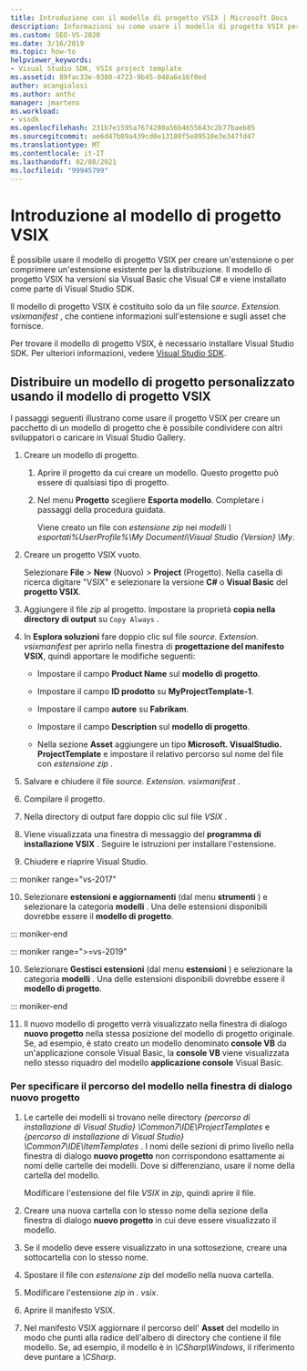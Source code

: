 ```yaml
---
title: Introduzione con il modello di progetto VSIX | Microsoft Docs
description: Informazioni su come usare il modello di progetto VSIX per creare un'estensione o per comprimere un'estensione esistente per la distribuzione.
ms.custom: SEO-VS-2020
ms.date: 3/16/2019
ms.topic: how-to
helpviewer_keywords:
- Visual Studio SDK, VSIX project template
ms.assetid: 89fac33e-9380-4723-9b45-048a6e16f0ed
author: acangialosi
ms.author: anthc
manager: jmartens
ms.workload:
- vssdk
ms.openlocfilehash: 231b7e1595a7674280a56b4655643c2b77baeb85
ms.sourcegitcommit: ae6d47b09a439cd0e13180f5e89510e3e347fd47
ms.translationtype: MT
ms.contentlocale: it-IT
ms.lasthandoff: 02/08/2021
ms.locfileid: "99945799"
---
```

# <a name="get-started-with-the-vsix-project-template"></a>Introduzione al modello di progetto VSIX

È possibile usare il modello di progetto VSIX per creare un'estensione o per comprimere un'estensione esistente per la distribuzione. Il modello di progetto VSIX ha versioni sia Visual Basic che Visual C# e viene installato come parte di Visual Studio SDK.

 Il modello di progetto VSIX è costituito solo da un file *source. Extension. vsixmanifest* , che contiene informazioni sull'estensione e sugli asset che fornisce.

 Per trovare il modello di progetto VSIX, è necessario installare Visual Studio SDK. Per ulteriori informazioni, vedere [Visual Studio SDK](../extensibility/visual-studio-sdk.md).

## <a name="deploy-a-custom-project-template-using-the-vsix-project-template"></a>Distribuire un modello di progetto personalizzato usando il modello di progetto VSIX

 I passaggi seguenti illustrano come usare il progetto VSIX per creare un pacchetto di un modello di progetto che è possibile condividere con altri sviluppatori o caricare in Visual Studio Gallery.

1. Creare un modello di progetto.

    1. Aprire il progetto da cui creare un modello. Questo progetto può essere di qualsiasi tipo di progetto.

    2. Nel menu **Progetto** scegliere **Esporta modello**. Completare i passaggi della procedura guidata.

         Viene creato un file con *estensione zip* nei *modelli \\ esportati%UserProfile%\My Documenti\Visual Studio {Version} \My*.

2. Creare un progetto VSIX vuoto.

     Selezionare **File** > **New** (Nuovo)  > **Project** (Progetto). Nella casella di ricerca digitare "VSIX" e selezionare la versione **C#** o **Visual Basic** del **progetto VSIX**.

3. Aggiungere il file *zip* al progetto. Impostare la proprietà **copia nella directory di output** su `Copy Always` .

4. In **Esplora soluzioni** fare doppio clic sul file *source. Extension. vsixmanifest* per aprirlo nella finestra di **progettazione del manifesto VSIX**, quindi apportare le modifiche seguenti:

    - Impostare il campo **Product Name** sul **modello di progetto**.

    - Impostare il campo **ID prodotto** su **MyProjectTemplate-1**.

    - Impostare il campo **autore** su **Fabrikam**.

    - Impostare il campo **Description** sul **modello di progetto**.

    - Nella sezione **Asset** aggiungere un tipo **Microsoft. VisualStudio. ProjectTemplate** e impostare il relativo percorso sul nome del file con *estensione zip* .

5. Salvare e chiudere il file *source. Extension. vsixmanifest* .

6. Compilare il progetto.

7. Nella directory di output fare doppio clic sul file *VSIX* .

8. Viene visualizzata una finestra di messaggio del **programma di installazione VSIX** . Seguire le istruzioni per installare l'estensione.

9. Chiudere e riaprire Visual Studio.

::: moniker range="vs-2017"

10. Selezionare **estensioni e aggiornamenti** (dal menu **strumenti** ) e selezionare la categoria **modelli** . Una delle estensioni disponibili dovrebbe essere il **modello di progetto**.

::: moniker-end

::: moniker range=">=vs-2019"

10. Selezionare **Gestisci estensioni** (dal menu **estensioni** ) e selezionare la categoria **modelli** . Una delle estensioni disponibili dovrebbe essere il **modello di progetto**.

::: moniker-end

11. Il nuovo modello di progetto verrà visualizzato nella finestra di dialogo **nuovo progetto** nella stessa posizione del modello di progetto originale. Se, ad esempio, è stato creato un modello denominato **console VB** da un'applicazione console Visual Basic, la **console VB** viene visualizzata nello stesso riquadro del modello **applicazione console** Visual Basic.

### <a name="to-specify-the-location-of-the-template-in-the-new-project-dialog-box"></a>Per specificare il percorso del modello nella finestra di dialogo nuovo progetto

1. Le cartelle dei modelli si trovano nelle directory *{percorso di installazione di Visual Studio} \Common7\IDE\ProjectTemplates* e *{percorso di installazione di Visual Studio} \Common7\IDE\ItemTemplates* . I nomi delle sezioni di primo livello nella finestra di dialogo **nuovo progetto** non corrispondono esattamente ai nomi delle cartelle dei modelli. Dove si differenziano, usare il nome della cartella del modello.

    Modificare l'estensione del file *VSIX* in *zip*, quindi aprire il file.

2. Creare una nuova cartella con lo stesso nome della sezione della finestra di dialogo **nuovo progetto** in cui deve essere visualizzato il modello.

3. Se il modello deve essere visualizzato in una sottosezione, creare una sottocartella con lo stesso nome.

4. Spostare il file con *estensione zip* del modello nella nuova cartella.

5. Modificare l'estensione *zip* in *. vsix*.

6. Aprire il manifesto VSIX.

7. Nel manifesto VSIX aggiornare il percorso dell' **Asset** del modello in modo che punti alla radice dell'albero di directory che contiene il file modello. Se, ad esempio, il modello è in *\CSharp\Windows*, il riferimento deve puntare a *\CSharp*.
